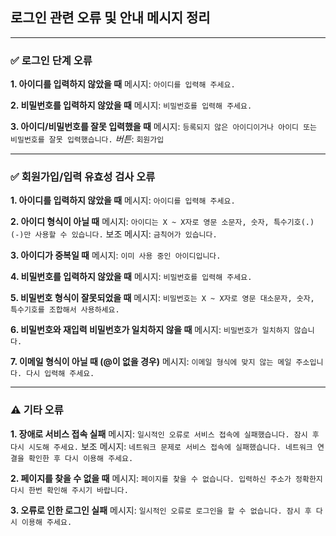 ## 로그인 관련 오류 및 안내 메시지 정리

---

### ✅ 로그인 단계 오류

**1. 아이디를 입력하지 않았을 때**
메시지: `아이디를 입력해 주세요.`

**2. 비밀번호를 입력하지 않았을 때**
메시지: `비밀번호를 입력해 주세요.`

**3. 아이디/비밀번호를 잘못 입력했을 때**
메시지: `등록되지 않은 아이디이거나 아이디 또는 비밀번호를 잘못 입력했습니다.`
*버튼*: `회원가입`

---

### ✅ 회원가입/입력 유효성 검사 오류

**1. 아이디를 입력하지 않았을 때**
메시지: `아이디를 입력해 주세요.`

**2. 아이디 형식이 아닐 때**
메시지: `아이디는 X ~ X자로 영문 소문자, 숫자, 특수기호(.)(-)만 사용할 수 있습니다.`
보조 메시지: `금칙어가 있습니다.`

**3. 아이디가 중복일 때**
메시지: `이미 사용 중인 아이디입니다.`

**4. 비밀번호를 입력하지 않았을 때**
메시지: `비밀번호를 입력해 주세요.`

**5. 비밀번호 형식이 잘못되었을 때**
메시지: `비밀번호는 X ~ X자로 영문 대소문자, 숫자, 특수기호를 조합해서 사용하세요.`

**6. 비밀번호와 재입력 비밀번호가 일치하지 않을 때**
메시지: `비밀번호가 일치하지 않습니다.`

**7. 이메일 형식이 아닐 때 (@이 없을 경우)**
메시지: `이메일 형식에 맞지 않는 메일 주소입니다. 다시 입력해 주세요.`

---

### ⚠️ 기타 오류

**1. 장애로 서비스 접속 실패**
메시지: `일시적인 오류로 서비스 접속에 실패했습니다. 잠시 후 다시 시도해 주세요.`
보조 메시지: `네트워크 문제로 서비스 접속에 실패했습니다. 네트워크 연결을 확인한 후 다시 이용해 주세요.`

**2. 페이지를 찾을 수 없을 때**
메시지: `페이지를 찾을 수 없습니다. 입력하신 주소가 정확한지 다시 한번 확인해 주시기 바랍니다.`

**3. 오류로 인한 로그인 실패**
메시지: `일시적인 오류로 로그인을 할 수 없습니다. 잠시 후 다시 이용해 주세요.`
